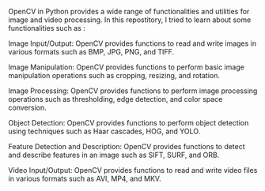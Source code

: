 OpenCV in Python provides a wide range of functionalities and utilities for image and video processing. In this repostitory, I tried to learn about some functionalities such as :

Image Input/Output: OpenCV provides functions to read and write images in various formats such as BMP, JPG, PNG, and TIFF.

Image Manipulation: OpenCV provides functions to perform basic image manipulation operations such as cropping, resizing, and rotation.

Image Processing: OpenCV provides functions to perform image processing operations such as thresholding, edge detection, and color space conversion.

Object Detection: OpenCV provides functions to perform object detection using techniques such as Haar cascades, HOG, and YOLO.

Feature Detection and Description: OpenCV provides functions to detect and describe features in an image such as SIFT, SURF, and ORB.

Video Input/Output: OpenCV provides functions to read and write video files in various formats such as AVI, MP4, and MKV.
